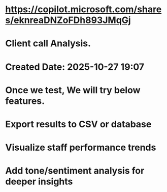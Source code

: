 # https://copilot.microsoft.com/shares/eknreaDNZoFDh893JMqGj
# Client call Analysis.
# Created Date: 2025-10-27 19:07


# Once we test, We will try below features.
# Export results to CSV or database

# Visualize staff performance trends

# Add tone/sentiment analysis for deeper insights